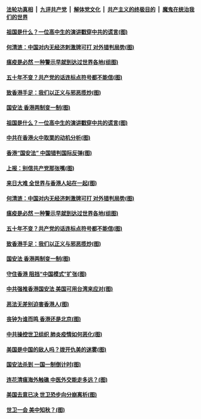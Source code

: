 

####  [法轮功真相](../../../../basic/blob/master/README.md?t=05261801) &nbsp;|&nbsp; [九评共产党](../../../../9ping.md/blob/master/README.md?t=05261801) &nbsp;|&nbsp; [解体党文化](../../../../jtdwh.md/blob/master/README.md?t=05261801)  &nbsp;|&nbsp; [共产主义的终极目的](../../../../gczydzjmd.md/blob/master/README.md?t=05261801) &nbsp;|&nbsp; [魔鬼在统治我们的世界](../../../../mgztzwmdsj.md/blob/master/README.md?t=05261801) 

#### [祖国是什么？一位高中生的演讲戳穿中共的谎言(图)](../pages/p4/934497.md?t=05261801) 

#### [何清涟：中国对内无经济刺激牌可打 对外错判局势(图)](../pages/p4/934440.md?t=05261801) 

#### [瘟疫是必然 一种警示早就到达过世界各地(组图)](../pages/p4/934381.md?t=05261801) 

#### [五十年不变？共产党的话连标点符号都不能信(图)](../pages/p4/934395.md?t=05261801) 

#### [致香港手足：我们以正义与邪恶揽炒(图)](../pages/p4/934342.md?t=05261801) 

#### [国安法 香港两制变一制(图)](../pages/p4/934329.md?t=05261801) 

#### [祖国是什么？一位高中生的演讲戳穿中共的谎言(图)](../pages/p4/934497.md?t=05261801) 

#### [中共在香港火中取栗的动机分析(图)](../pages/p4/934455.md?t=05261801) 

#### [香港“国安法” 中国错判国际反弹(图)](../pages/p4/934453.md?t=05261801) 

#### [上报：别信共产党那张嘴(图)](../pages/p4/934452.md?t=05261801) 

#### [来日大难 全世界与香港人站在一起(图)](../pages/p4/934448.md?t=05261801) 

#### [何清涟：中国对内无经济刺激牌可打 对外错判局势(图)](../pages/p4/934440.md?t=05261801) 

#### [瘟疫是必然 一种警示早就到达过世界各地(组图)](../pages/p4/934381.md?t=05261801) 

#### [五十年不变？共产党的话连标点符号都不能信(图)](../pages/p4/934395.md?t=05261801) 

#### [致香港手足：我们以正义与邪恶揽炒(图)](../pages/p4/934342.md?t=05261801) 

#### [国安法 香港两制变一制(图)](../pages/p4/934329.md?t=05261801) 

#### [守住香港 阻挡“中国模式”扩张(图)](../pages/p4/934341.md?t=05261801) 

#### [中共强推香港国安法 美国可用台湾来应对(图)](../pages/p4/934338.md?t=05261801) 

#### [恶法无差别迫害香港人(图)](../pages/p4/934325.md?t=05261801) 

#### [丧钟为谁而鸣 香港还是北京(图)](../pages/p4/934336.md?t=05261801) 

#### [中共操控世卫组织 肺炎疫情如何恶化(图)](../pages/p4/934268.md?t=05261801) 

#### [美国是中国的敌人吗？拨开仇美的迷雾(图)](../pages/p4/934263.md?t=05261801) 

#### [国安法杀到 一国一制倒计时(图)](../pages/p4/934240.md?t=05261801) 

#### [连花清瘟海外触礁 中医外交能走多远？(图)](../pages/p4/934224.md?t=05261801) 

#### [美国去意已决 世卫恐步向分崩离析(图)](../pages/p4/934239.md?t=05261801) 

#### [世卫一会 美中知秋？(图)](../pages/p4/934181.md?t=05261801) 

